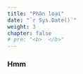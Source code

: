 ```yaml
---
title: "Phân loại"
date: "`r Sys.Date()`"
weight: 3
chapter: false
# pre: "<b>  </b>"
---
```


### Hmm
